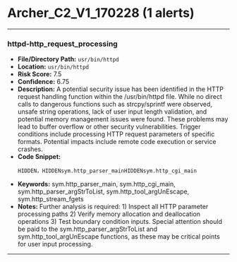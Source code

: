 # Archer_C2_V1_170228 (1 alerts)

---

### httpd-http_request_processing

- **File/Directory Path:** `usr/bin/httpd`
- **Location:** `usr/bin/httpd`
- **Risk Score:** 7.5
- **Confidence:** 6.75
- **Description:** A potential security issue has been identified in the HTTP request handling function within the /usr/bin/httpd file. While no direct calls to dangerous functions such as strcpy/sprintf were observed, unsafe string operations, lack of user input length validation, and potential memory management issues were found. These problems may lead to buffer overflow or other security vulnerabilities. Trigger conditions include processing HTTP request parameters of specific formats. Potential impacts include remote code execution or service crashes.
- **Code Snippet:**
  ```
  HIDDEN，HIDDENsym.http_parser_mainHIDDENsym.http_cgi_main
  ```
- **Keywords:** sym.http_parser_main, sym.http_cgi_main, sym.http_parser_argStrToList, sym.http_tool_argUnEscape, sym.http_stream_fgets
- **Notes:** Further analysis is required: 1) Inspect all HTTP parameter processing paths 2) Verify memory allocation and deallocation operations 3) Test boundary condition inputs. Special attention should be paid to the sym.http_parser_argStrToList and sym.http_tool_argUnEscape functions, as these may be critical points for user input processing.

---
